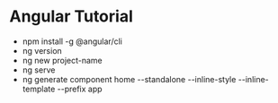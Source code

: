 # Angular Tutorial

- npm install -g @angular/cli
- ng version
- ng new project-name
- ng serve
- ng generate component home --standalone --inline-style --inline-template --prefix app
